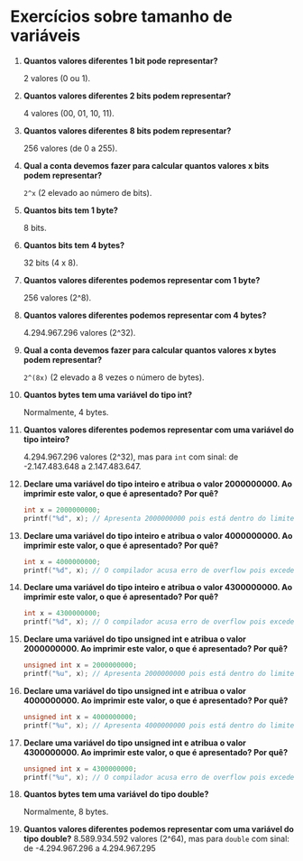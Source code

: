 # Exercícios sobre tamanho de variáveis

1. **Quantos valores diferentes 1 bit pode representar?**

    2 valores (0 ou 1).

2. **Quantos valores diferentes 2 bits podem representar?**

    4 valores (00, 01, 10, 11).

3. **Quantos valores diferentes 8 bits podem representar?**

    256 valores (de 0 a 255).

4. **Qual a conta devemos fazer para calcular quantos valores x bits podem representar?**

    `2^x` (2 elevado ao número de bits).

5. **Quantos bits tem 1 byte?**

    8 bits.

6. **Quantos bits tem 4 bytes?**

    32 bits (4 x 8).

7. **Quantos valores diferentes podemos representar com 1 byte?**

    256 valores (2^8).

8. **Quantos valores diferentes podemos representar com 4 bytes?**

    4.294.967.296 valores (2^32).

9. **Qual a conta devemos fazer para calcular quantos valores x bytes podem representar?**

    `2^(8x)` (2 elevado a 8 vezes o número de bytes).

10. **Quantos bytes tem uma variável do tipo int?**

    Normalmente, 4 bytes.

11. **Quantos valores diferentes podemos representar com uma variável do tipo inteiro?**

    4.294.967.296 valores (2^32), mas para `int` com sinal: de -2.147.483.648 a 2.147.483.647.

12. **Declare uma variável do tipo inteiro e atribua o valor 2000000000. Ao imprimir este valor, o que é apresentado? Por quê?**

    ```c
    int x = 2000000000;
    printf("%d", x); // Apresenta 2000000000 pois está dentro do limite do int.
    ```

13. **Declare uma variável do tipo inteiro e atribua o valor 4000000000. Ao imprimir este valor, o que é apresentado? Por quê?**

    ```c
    int x = 4000000000;
    printf("%d", x); // O compilador acusa erro de overflow pois excede o limite do int.
    ```

14. **Declare uma variável do tipo inteiro e atribua o valor 4300000000. Ao imprimir este valor, o que é apresentado? Por quê?**

    ```c
    int x = 4300000000;
    printf("%d", x); // O compilador acusa erro de overflow pois excede o limite do int.
    ```

15. **Declare uma variável do tipo unsigned int e atribua o valor 2000000000. Ao imprimir este valor, o que é apresentado? Por quê?**

    ```c
    unsigned int x = 2000000000;
    printf("%u", x); // Apresenta 2000000000 pois está dentro do limite do unsigned int.
    ```

16. **Declare uma variável do tipo unsigned int e atribua o valor 4000000000. Ao imprimir este valor, o que é apresentado? Por quê?**

    ```c
    unsigned int x = 4000000000;
    printf("%u", x); // Apresenta 4000000000 pois está dentro do limite do unsigned int.
    ```

17. **Declare uma variável do tipo unsigned int e atribua o valor 4300000000. Ao imprimir este valor, o que é apresentado? Por quê?**

    ```c
    unsigned int x = 4300000000;
    printf("%u", x); // O compilador acusa erro de overflow pois excede o limite do unsigned int.
    ```

18. **Quantos bytes tem uma variável do tipo double?**

    Normalmente, 8 bytes.

19. **Quantos valores diferentes podemos representar com uma variável do tipo double?**
    8.589.934.592 valores (2^64), mas para `double` com sinal: de -4.294.967.296 a 4.294.967.295

